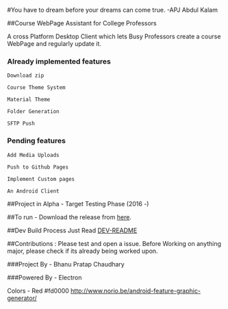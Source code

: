 #You have to dream before your dreams can come true. 
  -APJ Abdul Kalam

##Course WebPage Assistant for College Professors

A cross Platform Desktop Client which lets Busy Professors create a course WebPage and regularly update it.


### Already implemented features
	
	Download zip

	Course Theme System

	Material Theme

	Folder Generation

	SFTP Push

### Pending features
	
	Add Media Uploads
	
	Push to Github Pages

	Implement Custom pages

	An Android Client

##Project in Alpha - Target Testing Phase (2016 -)

##To run -
 Download the release from [here](https://github.com/navya/Kalam/releases).

##Dev Build Process
 Just Read [DEV-README](https://github.com/navya/Kalam/blob/master/DEV-README.md)


##Contributions : 
Please test and open a issue. Before Working on anything major, please check if its already being worked upon.

###Project By - Bhanu Pratap Chaudhary

###Powered By - Electron

Colors - Red #fd0000 http://www.norio.be/android-feature-graphic-generator/
